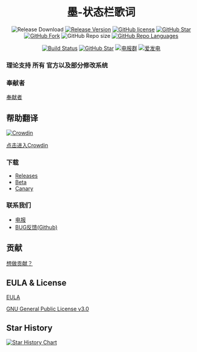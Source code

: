 <h1 align="center">墨-状态栏歌词</h1>

<div align="center">

![Release Download](https://img.shields.io/github/downloads/577fkj/StatusBarLyric/total?style=flat-square)
[![Release Version](https://img.shields.io/github/v/release/577fkj/StatusBarLyric?style=flat-square)](https://github.com/577fkj/StatusBarLyric/releases/latest)
[![GitHub license](https://img.shields.io/github/license/577fkj/StatusBarLyric?style=flat-square)](LICENSE)
[![GitHub Star](https://img.shields.io/github/stars/577fkj/StatusBarLyric?style=flat-square)](https://github.com/577fkj/StatusBarLyric/stargazers)
[![GitHub Fork](https://img.shields.io/github/forks/577fkj/StatusBarLyric?style=flat-square)](https://github.com/577fkj/StatusBarLyric/network/members)
![GitHub Repo size](https://img.shields.io/github/repo-size/577fkj/StatusBarLyric?style=flat-square&color=3cb371)
[![GitHub Repo Languages](https://img.shields.io/github/languages/top/577fkj/StatusBarLyric?style=flat-square)](https://github.com/577fkj/StatusBarLyric/search?l=java)

[![Build Status](https://img.shields.io/endpoint.svg?url=https%3A%2F%2Factions-badge.atrox.dev%2F577fkj%2FStatusBarLyric%2Fbadge%3Fref%3Dmain&style=flat)](https://actions-badge.atrox.dev/577fkj/StatusBarLyric/goto?ref=main)
[![GitHub Star](https://img.shields.io/github/stars/577fkj/StatusBarLyric.svg?style=social)](https://github.com/577fkj/StatusBarLyric)
[![电报群](https://img.shields.io/badge/电报群-StatusBatLyric-blue.svg?style=flat-square&color=12b7f5)](https://t.me/StatusBatLyric)
[![爱发电](https://img.shields.io/badge/爱发电-@xiao_wine-blue.svg?style=flat-square&color=12b7f5)](https://afdian.net/@xiao_wine)

</div>

### 理论支持 __所有__ 官方以及部分修改系统

### 奉献者

[奉献者](https://github.com/Block-Network/StatusBarLyric/graphs/contributors)

## 帮助翻译

[![Crowdin](https://badges.crowdin.net/statusbarlyric/localized.svg)](https://crowdin.com/project/statusbarlyric)

[点击进入Crowdin](https://crowdin.com/project/statusbarlyric)

### 下载

- [Releases](https://github.com/577fkj/StatusBarLyric/releases)
- [Beta](https://github.com/577fkj/StatusBarLyric/actions/workflows/Android.yml)
- [Canary](https://github.com/577fkj/StatusBarLyric/actions/workflows/Android_Dev.yml)

[//]: # (### 使用教程)

[//]: # ([HELP]&#40;doc/HELP.md&#41;)

### 联系我们
- [电报](https://t.me/StatusBatLyric)
- [BUG反馈(Github)](https://github.com/577fkj/StatusBarLyric/issues/new)


## 贡献

[想做贡献？](doc/CONTRIBUTING.md)  

## EULA & License

[EULA](doc/EULA.md)

[GNU General Public License v3.0](LICENSE)

## Star History

[![Star History Chart](https://api.star-history.com/svg?repos=Block-Network/StatusBarLyric&type=Date)](https://star-history.com/#Block-Network/StatusBarLyric&Date)
